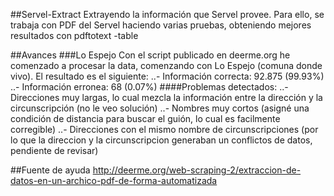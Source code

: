 ##Servel-Extract
Extrayendo la información que Servel provee. Para ello, se trabaja con PDF del Servel haciendo varias pruebas, obteniendo mejores resultados con pdftotext -table

##Avances
###Lo Espejo
Con el script publicado en deerme.org he comenzado a procesar la data, comenzando con Lo Espejo (comuna donde vivo). El resultado es el siguiente:
..- Información correcta: 92.875 (99.93%)
..- Información erronea: 68 (0.07%)
####Problemas detectados: 
..- Direcciones muy largas, lo cual mezcla la información entre la dirección y la circunscripción (no le veo solución)
..- Nombres muy cortos (asigné una condición de distancia para buscar el guión, lo cual es facilmente corregible)
..- Direcciones con el mismo nombre de circunscripciones (por lo que la direccion y la circunscripcion generaban un conflictos de datos, pendiente de revisar)

##Fuente de ayuda
http://deerme.org/web-scraping-2/extraccion-de-datos-en-un-archico-pdf-de-forma-automatizada


